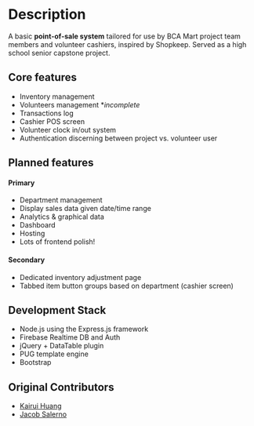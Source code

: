 # Description
A basic **point-of-sale system** tailored for use by BCA Mart project team members and volunteer cashiers, inspired by Shopkeep. Served as a high school senior capstone project.

## Core features
- Inventory management
- Volunteers management \*_incomplete_
- Transactions log
- Cashier POS screen
- Volunteer clock in/out system
- Authentication discerning between project vs. volunteer user

## Planned features
#### Primary
- Department management
- Display sales data given date/time range
- Analytics & graphical data
- Dashboard
- Hosting
- Lots of frontend polish!
#### Secondary
- Dedicated inventory adjustment page
- Tabbed item button groups based on department (cashier screen)

## Development Stack
- Node.js using the Express.js framework
- Firebase Realtime DB and Auth
- jQuery + DataTable plugin
- PUG template engine
- Bootstrap

## Original Contributors
- [Kairui Huang](https://github.com/kairuihuang)
- [Jacob Salerno](https://github.com/jacobhaxor)
